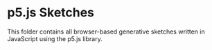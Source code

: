 # p5.js Sketches

This folder contains all browser-based generative sketches written in JavaScript using the p5.js library.